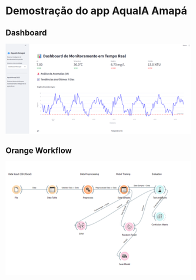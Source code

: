# Demostração do app AquaIA Amapá

## Dashboard

![alt text](image.png)

## Orange Workflow

![alt text](image-1.png)
